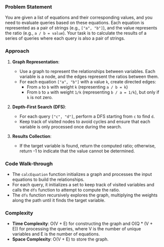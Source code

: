 ### Problem Statement
You are given a list of equations and their corresponding values, and you need to evaluate queries based on these equations. Each equation is represented as a pair of strings (e.g., `["a", "b"]`), and the value represents the ratio (e.g., `a / b = value`). Your task is to calculate the results of a series of queries where each query is also a pair of strings.

### Approach
1. **Graph Representation**:
   - Use a graph to represent the relationships between variables. Each variable is a node, and the edges represent the ratios between them.
   - For each equation `["a", "b"]` with a value `k`, create directed edges: 
     - From `a` to `b` with weight `k` (representing `a / b = k`)
     - From `b` to `a` with weight `1/k` (representing `b / a = 1/k`), but only if `k` is not zero.

2. **Depth-First Search (DFS)**:
   - For each query `["c", "d"]`, perform a DFS starting from `c` to find `d`.
   - Keep track of visited nodes to avoid cycles and ensure that each variable is only processed once during the search.

3. **Results Collection**:
   - If the target variable is found, return the computed ratio; otherwise, return -1 to indicate that the value cannot be determined.

### Code Walk-through
- The `calcEquation` function initializes a graph and processes the input equations to build the relationships.
- For each query, it initializes a set to keep track of visited variables and calls the `dfs` function to attempt to compute the ratio.
- The `dfs` function recursively explores the graph, multiplying the weights along the path until it finds the target variable.

### Complexity
- **Time Complexity**: O(V + E) for constructing the graph and O(Q * (V + E)) for processing the queries, where V is the number of unique variables and E is the number of equations.
- **Space Complexity**: O(V + E) to store the graph.
